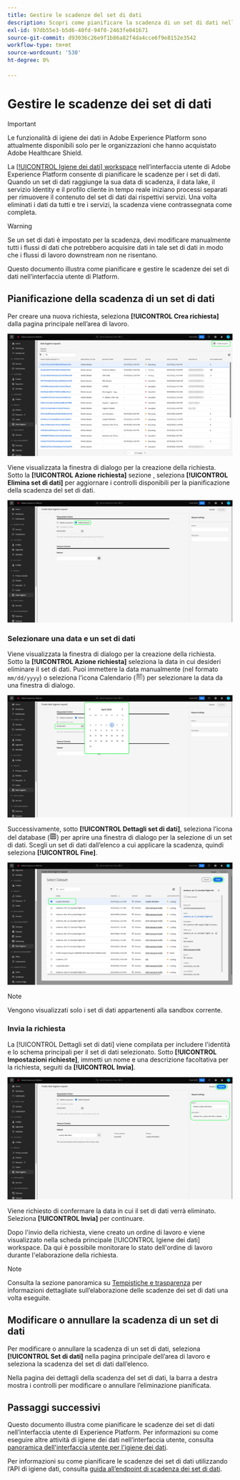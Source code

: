 ```yaml
---
title: Gestire le scadenze del set di dati
description: Scopri come pianificare la scadenza di un set di dati nell’interfaccia utente di Adobe Experience Platform.
exl-id: 97db55e3-b5d6-40fd-94f0-2463fe041671
source-git-commit: d93036c26e9f1b86a82f4da4cce6f9e8152e3542
workflow-type: tm+mt
source-wordcount: '530'
ht-degree: 0%

---
```


# Gestire le scadenze dei set di dati

>[!IMPORTANT]
>
>Le funzionalità di igiene dei dati in Adobe Experience Platform sono attualmente disponibili solo per le organizzazioni che hanno acquistato Adobe Healthcare Shield.

La [[!UICONTROL Igiene dei dati] workspace](./overview.md) nell’interfaccia utente di Adobe Experience Platform consente di pianificare le scadenze per i set di dati. Quando un set di dati raggiunge la sua data di scadenza, il data lake, il servizio Identity e il profilo cliente in tempo reale iniziano processi separati per rimuovere il contenuto del set di dati dai rispettivi servizi. Una volta eliminati i dati da tutti e tre i servizi, la scadenza viene contrassegnata come completa.

>[!WARNING]
>
>Se un set di dati è impostato per la scadenza, devi modificare manualmente tutti i flussi di dati che potrebbero acquisire dati in tale set di dati in modo che i flussi di lavoro downstream non ne risentano.

Questo documento illustra come pianificare e gestire le scadenze dei set di dati nell’interfaccia utente di Platform.

## Pianificazione della scadenza di un set di dati

Per creare una nuova richiesta, seleziona **[!UICONTROL Crea richiesta]** dalla pagina principale nell’area di lavoro.

![Immagine che mostra [!UICONTROL Crea richiesta] pulsante selezionato](../images/ui/ttl/create-request-button.png)

Viene visualizzata la finestra di dialogo per la creazione della richiesta. Sotto la **[!UICONTROL Azione richiesta]** sezione , seleziona **[!UICONTROL Elimina set di dati]** per aggiornare i controlli disponibili per la pianificazione della scadenza del set di dati.

![Immagine che mostra [!UICONTROL Crea richiesta] pulsante selezionato](../images/ui/ttl/dataset-selected.png)

### Selezionare una data e un set di dati

Viene visualizzata la finestra di dialogo per la creazione della richiesta. Sotto la **[!UICONTROL Azione richiesta]** seleziona la data in cui desideri eliminare il set di dati. Puoi immettere la data manualmente (nel formato `mm/dd/yyyy`) o seleziona l’icona Calendario (![Immagine dell&#39;icona del calendario](../images/ui/ttl/calendar-icon.png)) per selezionare la data da una finestra di dialogo.

![Immagine che mostra una data di scadenza impostata per il set di dati](../images/ui/ttl/select-date.png)

Successivamente, sotto **[!UICONTROL Dettagli set di dati]**, seleziona l’icona del database (![Immagine dell’icona del database](../images/ui/ttl/database-icon.png)) per aprire una finestra di dialogo per la selezione di un set di dati. Scegli un set di dati dall’elenco a cui applicare la scadenza, quindi seleziona **[!UICONTROL Fine]**.

![Immagine che mostra un set di dati selezionato](../images/ui/ttl/select-dataset.png)

>[!NOTE]
>
>Vengono visualizzati solo i set di dati appartenenti alla sandbox corrente.

### Invia la richiesta

La [!UICONTROL Dettagli set di dati] viene compilata per includere l&#39;identità e lo schema principali per il set di dati selezionato. Sotto **[!UICONTROL Impostazioni richieste]**, immetti un nome e una descrizione facoltativa per la richiesta, seguiti da **[!UICONTROL Invia]**.

![Immagine che mostra [!UICONTROL Invia] pulsante selezionato](../images/ui/ttl/submit.png)

Viene richiesto di confermare la data in cui il set di dati verrà eliminato. Seleziona **[!UICONTROL Invia]** per continuare.

Dopo l&#39;invio della richiesta, viene creato un ordine di lavoro e viene visualizzato nella scheda principale [!UICONTROL Igiene dei dati] workspace. Da qui è possibile monitorare lo stato dell&#39;ordine di lavoro durante l&#39;elaborazione della richiesta.

>[!NOTE]
>
>Consulta la sezione panoramica su [Tempistiche e trasparenza](../home.md#dataset-expiration-transparency) per informazioni dettagliate sull’elaborazione delle scadenze dei set di dati una volta eseguite.

## Modificare o annullare la scadenza di un set di dati

Per modificare o annullare la scadenza di un set di dati, seleziona **[!UICONTROL Set di dati]** nella pagina principale dell’area di lavoro e seleziona la scadenza del set di dati dall’elenco.

Nella pagina dei dettagli della scadenza del set di dati, la barra a destra mostra i controlli per modificare o annullare l’eliminazione pianificata.

## Passaggi successivi

Questo documento illustra come pianificare le scadenze dei set di dati nell’interfaccia utente di Experience Platform. Per informazioni su come eseguire altre attività di igiene dei dati nell’interfaccia utente, consulta [panoramica dell&#39;interfaccia utente per l&#39;igiene dei dati](./overview.md).

Per informazioni su come pianificare le scadenze dei set di dati utilizzando l’API di igiene dati, consulta [guida all’endpoint di scadenza dei set di dati](../api/dataset-expiration.md).
